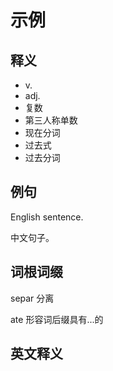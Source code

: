 # 示例

## 释义

- v.  
- adj.  
- 复数  
- 第三人称单数  
- 现在分词  
- 过去式  
- 过去分词  




## 例句

English sentence.

中文句子。

## 词根词缀

separ 分离

ate 形容词后缀具有...的



## 英文释义



